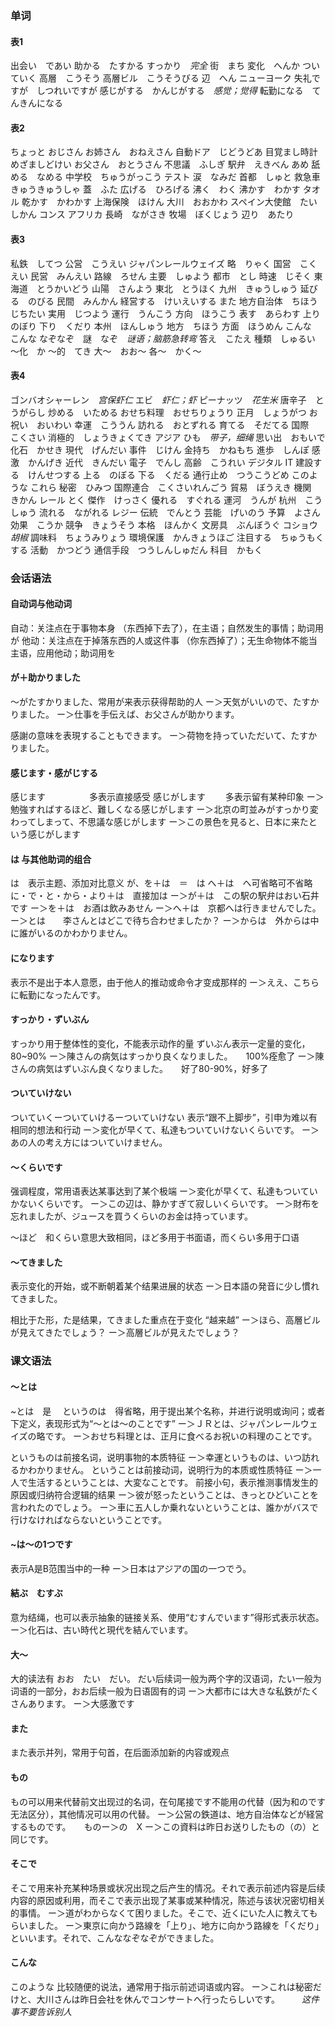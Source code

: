 ### 单词
#### 表1
出会い　であい
助かる　たすかる
すっかり　*完全*
街　まち
変化　へんか
ついていく
高層　こうそう
高層ビル　こうそうびる
辺　へん
ニューヨーク
失礼ですが　しつれいですが
感じがする　かんじがする　*感觉；觉得*
転勤になる　てんきんになる
#### 表2
ちょっと
おじさん
お姉さん　おねえさん
自動ドア　じどうどあ
目覚まし時計　めざましどけい
お父さん　おとうさん
不思議　ふしぎ
駅弁　えきべん
あめ
舐める　なめる
中学校　ちゅうがっこう
テスト
涙　なみだ
首都　しゅと
救急車　きゅうきゅうしゃ
蓋　ふた
広げる　ひろげる
沸く　わく
沸かす　わかす
タオル
乾かす　かわかす
上海保険　ほけん
大川　おおかわ
スペイン大使館　たいしかん
コンス
アフリカ
長崎　ながさき
牧場　ぼくじょう
辺り　あたり
#### 表3
私鉄　してつ
公営　こうえい
ジャパンレールウェイズ
略　りゃく
国営　こくえい
民営　みんえい
路線　ろせん
主要　しゅよう
都市　とし
時速　じそく
東海道　とうかいどう
山陽　さんよう
東北　とうほく
九州　きゅうしゅう
延びる　のびる
民間　みんかん
経営する　けいえいする
また
地方自治体　ちほうじちたい
実用　じつよう
運行　うんこう
方向　ほうこう
表す　あらわす
上り　のぼり
下り　くだり
本州　ほんしゅう
地方　ちほう
方面　ほうめん
こんな　こんな
なぞなぞ　謎　なぞ　*谜语；脑筋急转弯*
答え　こたえ
種類　しゅるい
～化　か
～的　てき
大～　おお～
各～　かく～
#### 表4
ゴンバオシャーレン　*宫保虾仁*
エビ　*虾仁；虾*
ピーナッツ　*花生米*
唐辛子　とうがらし
炒める　いためる
おせち料理　おせちりょうり
正月　しょうがつ
お祝い　おいわい
幸運　こううん
訪れる　おとずれる
育てる　そだてる
国際　こくさい
消極的　しょうきょくてき
アジア
ひも　*带子，细绳*
思い出　おもいで
化石　かせき
現代　げんだい
事件　じけん
金持ち　かねもち
進歩　しんぽ
感激　かんげき
近代　きんだい
電子　でんし
高齢　こうれい
デジタル
IT
建設する　けんせつする
上る　のぼる
下る　くだる
通行止め　つうこうどめ
このような
これら
秘密　ひみつ
国際連合　こくさいれんごう
貿易　ぼうえき
機関　きかん
レール
とく
傑作　けっさく
優れる　すぐれる
運河　うんが
杭州　こうしゅう
流れる　ながれる
レジー
伝統　でんとう
芸能　げいのう
予算　よさん
効果　こうか
競争　きょうそう
本格　ほんかく
文房具　ぶんぼうぐ
コショウ　*胡椒*
調味料　ちょうみりょう
環境保護　かんきょうほご
注目する　ちゅうもくする
活動　かつどう
通信手段　つうしんしゅだん
科目　かもく
### 会话语法
#### 自动词与他动词
自动：关注点在于事物本身 （东西掉下去了），在主语；自然发生的事情；助词用が
他动：关注点在于掉落东西的人或这件事 （你东西掉了）；无生命物体不能当主语，应用他动；助词用を

#### が＋助かりました
～がたすかりました、常用が来表示获得帮助的人
ー＞天気がいいので、たすかりました。
ー＞仕事を手伝えば、お父さんが助かります。

感謝の意味を表現することもできます。
ー＞荷物を持っていただいて、たすかりました。
#### 感じます・感がじする
感じます　　　　　多表示直接感受
感じがします　　    多表示留有某种印象
ー＞勉強すればするほど、難しくなる感じがします
ー＞北京の町並みがすっかり変わってしまって、不思議な感じがします
ー＞この景色を見ると、日本に来たという感じがします
#### は 与其他助词的组合
は　表示主题、添加对比意义
が、を＋は　＝　は
へ＋は　へ可省略可不省略
に・で・と・から・より＋は　直接加は
ー＞が＋は　この駅の駅弁はおい石井です
ー＞を＋は　お酒は飲みあせん
ー＞へ＋は　京都へは行きませんでした。
ー＞とは　　李さんとはどこで待ち合わせましたか？
ー＞からは　外からは中に誰がいるのかわかりません。
#### になります
表示不是出于本人意愿，由于他人的推动或命令才变成那样的
ー＞ええ、こちらに転勤になったんです。
#### すっかり・ずいぶん
すっかり用于整体性的变化，不能表示动作的量
ずいぶん表示一定量的变化，80~90%
ー＞陳さんの病気はすっかり良くなりました。　　100%痊愈了
ー＞陳さんの病気はずいぶん良くなりました。　　好了80-90%，好多了
#### ついていけない
ついていくーついていけるーついていけない
表示“跟不上脚步”，引申为难以有相同的想法和行动
ー＞変化が早くて、私達もついていけないくらいです。
ー＞あの人の考え方にはついていけません。
#### ～くらいです
强调程度，常用语表达某事达到了某个极端
ー＞変化が早くて、私達もついていかないくらいです。
ー＞この辺は、静かすぎて寂しいくらいです。
ー＞財布を忘れましたが、ジュースを買うくらいのお金は持っています。

～ほど　和くらい意思大致相同，ほど多用于书面语，而くらい多用于口语
#### ～てきました
表示变化的开始，或不断朝着某个结果进展的状态
ー＞日本語の発音に少し慣れてきました。

相比于た形，た是结果，てきました重点在于变化  “越来越”
ー＞ほら、高層ビルが見えてきたでしょう？
ー＞高層ビルが見えたでしょう？
### 课文语法
#### ～とは
~とは　是 　というのは　得省略，用于提出某个名称，并进行说明或询问；或者下定义，表现形式为“～とは～のことです”
ー＞ＪＲとは、ジャパンレールウェイズの略です。
ー＞おせち料理とは、正月に食べるお祝いの料理のことです。

というものは前接名词，说明事物的本质特征
ー＞幸運というものは、いつ訪れるかわかりません。
ということは前接动词，说明行为的本质或性质特征
ー＞一人で生活するということは、大変なことです。
前接小句，表示推测事情发生的原因或归纳符合逻辑的结果
ー＞彼が怒ったということは、きっとひどいことを言われたのでしょう。
ー＞車に五人しか乗れないということは、誰かがバスで行けなければならないということです。
#### ~は～の1つです
表示A是B范围当中的一种
ー＞日本はアジアの国の一つでう。
#### 結ぶ　むすぶ
意为结绳，也可以表示抽象的链接关系、使用“むすんでいます”得形式表示状态。
ー＞化石は、古い時代と現代を結んでいます。
#### 大～
大的读法有 おお　たい　だい。 だい后续词一般为两个字的汉语词，たい一般为词语的一部分，おお后续一般为日语固有的词
ー＞大都市には大きな私鉄がたくさんあります。
ー＞大感激です
#### また
また表示并列，常用于句首，在后面添加新的内容或观点
#### もの
もの可以用来代替前文出现过的名词，在句尾接です不能用の代替（因为和のです无法区分），其他情况可以用の代替。
ー＞公営の鉄道は、地方自治体などが経営するものです。　　ものー＞の　X
ー＞この資料は昨日お送りしたもの（の）と同じです。
#### そこで
そこで用来补充某种场景或状况出现之后产生的情况。それで表示前述内容是后续内容的原因或利用，而そこで表示出现了某事或某种情况，陈述与该状况密切相关的事情。
ー＞道がわからなくて困りました。そこで、近くにいた人に教えてもらいました。
ー＞東京に向かう路線を「上り」、地方に向かう路線を「くだり」といいます。それで、こんななぞなぞができました。
#### こんな
このような 比较随便的说法，通常用于指示前述词语或内容。
ー＞これは秘密だけと、大川さんは昨日会社を休んでコンサートへ行ったらしいです。　　　*这件事不要告诉别人*
